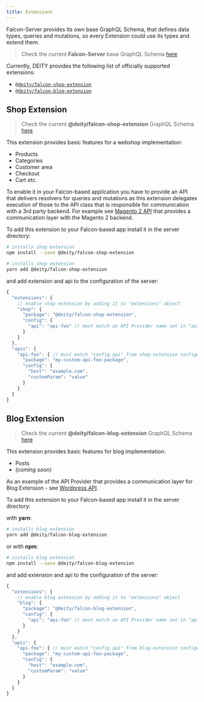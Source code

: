 ```yaml
---
title: Extensions
---
```


Falcon-Server provides its own base GraphQL Schema, that defines data types, queries
and mutations, so every Extension could use its types and extend them.

> Check the current **Falcon-Server** base GraphQL Schema [here](https://github.com/deity-io/falcon/blob/master/packages/falcon-server/src/schema.graphql)

Currently, DEITY provides the following list of officially supported extensions:

- [`@deity/falcon-shop-extension`](#shop-extension)
- [`@deity/falcon-blog-extension`](#blog-extension)

## Shop Extension

> Check the current **@deity/falcon-shop-extension** GraphQL Schema [here](https://github.com/deity-io/falcon/blob/master/packages/falcon-shop-extension/src/schema.graphql)

This extension provides basic features for a webshop implementation:

- Products
- Categories
- Customer area
- Checkout
- Cart etc.

To enable it in your Falcon-based application you have to provide an API that delivers resolvers for queries and mutations as this extension delegates execution of those to the API class that is responsible for communication with a 3rd party backend. For example see [Magento 2 API](/docs/falcon-server/api-providers#falcon-magento-2-api) that provides a communication layer with the Magento 2 backend.

To add this extension to your Falcon-based app install it in the server directory:

<!--DOCUSAURUS_CODE_TABS-->
<!--npm-->

```bash
# installs shop extension
npm install --save @deity/falcon-shop-extension
```

<!--Yarn-->

```bash
# installs shop extension
yarn add @deity/falcon-shop-extension
```

<!--END_DOCUSAURUS_CODE_TABS-->

and add extension and api to the configuration of the server:

```js
{
  "extensions": {
    // enable shop extension by adding it to "extensions" object
    "shop": {
      "package": "@deity/falcon-shop-extension",
      "config": {
        "api": "api-foo" // must match an API Provider name set in "apis" object below
      }
    }
  },
  "apis": {
    "api-foo": { // must match "config.api" from shop-extension configuration
      "package": "my-custom-api-foo-package",
      "config": {
        "host": "example.com",
        "customParam": "value"
      }
    }
  }
}
```

## Blog Extension

> Check the current **@deity/falcon-blog-extension** GraphQL Schema [here](https://github.com/deity-io/falcon/blob/master/packages/falcon-blog-extension/src/schema.graphql)

This extension provides basic features for blog implementation:

- Posts
- _(coming soon)_

As an example of the API Provider that provides a communication layer for Blog Extension -
see [Wordpress API](/docs/falcon-server/api-providers#falcon-wordpress-api).

To add this extension to your Falcon-based app install it in the server directory:

with **yarn**:

```bash
# installs blog extension
yarn add @deity/falcon-blog-extension
```

or with **npm**:

```bash
# installs blog extension
npm install --save @deity/falcon-blog-extension
```

and add extension and api to the configuration of the server:

```js
{
  "extensions": {
    // enable blog extension by adding it to "extensions" object
    "blog": {
      "package": "@deity/falcon-blog-extension",
      "config": {
        "api": "api-foo" // must match an API Provider name set in "apis" object below
      }
    }
  },
  "apis": {
    "api-foo": { // must match "config.api" from blog-extension configuration
      "package": "my-custom-api-foo-package",
      "config": {
        "host": "example.com",
        "customParam": "value"
      }
    }
  }
}
```
